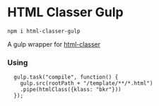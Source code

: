 # HTML Classer Gulp

    npm i html-classer-gulp

A gulp wrapper for [html-classer](https://github.com/samccone/html-classer)

### Using

```
  gulp.task("compile", function() {
    gulp.src(rootPath + "/template/**/*.html")
    .pipe(htmlClass({klass: "bkr"}))
  });
```
